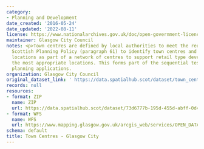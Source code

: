 ```yaml
---
category:
- Planning and Development
date_created: '2016-05-24'
date_updated: '2022-08-11'
license: https://www.nationalarchives.gov.uk/doc/open-government-licence/version/3/
maintainer: Glasgow City Council
notes: <p>Town centres are defined by local authorities to meet the requirement of
  Scottish Planning Policy (paragraph 61) to identify town centres and other retail
  locations as part of a network of centres to support retail type development in
  the most appropriate locations. This forms part of the sequential test in assessing
  planning applications.                                                                                                                                                                                                                                                                                                                                                                                                                                                                                                                                                                                                                                                                                                                                                                                                                                                                                                                                                                                                                                                                                                                                                                                                                                                                                                                                                                                                                                                                                                                                                                                                                                                                                                                      </p>
organization: Glasgow City Council
original_dataset_link: ' https://data.spatialhub.scot/dataset/town_centres-gc'
records: null
resources:
- format: ZIP
  name: ZIP
  url: https://data.spatialhub.scot/dataset/73d6777b-195d-455d-abff-0d46b2cb52b1/resource/5f303f97-7e0c-417b-9919-8f58e70990d0/download/glasgow_towncentres.zip
- format: WFS
  name: WFS
  url: https://www.mapping.glasgow.gov.uk/arcgis_web/services/OPEN_DATA/City_Development_Plan/MapServer/WFSServer?request=GetCapabilities&service=WFS
schema: default
title: Town Centres - Glasgow City
---
```

